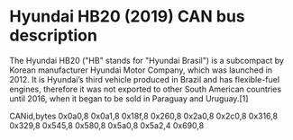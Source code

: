 # Hyundai HB20 (2019) CAN bus description
The Hyundai HB20 ("HB" stands for "Hyundai Brasil") is a subcompact by Korean manufacturer Hyundai Motor Company, which was launched in 2012. It is Hyundai’s third vehicle produced in Brazil and has flexible-fuel engines, therefore it was not exported to other South American countries until 2016, when it began to be sold in Paraguay and Uruguay.[1]

CANid,bytes
0x0a0,8
0x0a1,8
0x18f,8
0x260,8
0x2a0,8
0x2c0,8
0x316,8
0x329,8
0x545,8
0x580,8
0x5a0,8
0x5a2,4
0x690,8
